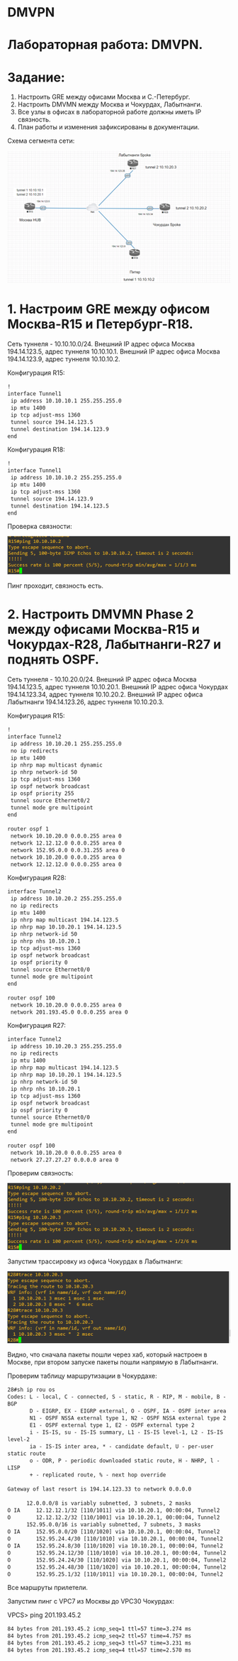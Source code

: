 # DMVPN

# Лабораторная работа: DMVPN.
# Задание:
1. Настроить GRE между офисами Москва и С.-Петербург.
2. Настроить DMVMN между Москва и Чокурдах, Лабытнанги.
3. Все узлы в офисах в лабораторной работе должны иметь IP связность.
4. План работы и изменения зафиксированы в документации.

Схема сегмента сети:

![](https://github.com/dmitriyklimenkov/DMVPN/blob/main/%D0%A1%D1%85%D0%B5%D0%BC%D0%B0%20%D1%81%D0%B5%D0%B3%D0%BC%D0%B5%D0%BD%D1%82%D0%B0.PNG)

# 1. Настроим GRE между офисом Москва-R15 и Петербург-R18.

Сеть туннеля - 10.10.10.0/24.
Внешний IP адрес офиса Москва 194.14.123.5, адрес туннеля 10.10.10.1.
Внешний IP адрес офиса Москва 194.14.123.9, адрес туннеля 10.10.10.2.

Конфигурация R15:
```
!
interface Tunnel1
 ip address 10.10.10.1 255.255.255.0
 ip mtu 1400
 ip tcp adjust-mss 1360
 tunnel source 194.14.123.5
 tunnel destination 194.14.123.9
end
```

Конфигурация R18:
```
!
interface Tunnel1
 ip address 10.10.10.2 255.255.255.0
 ip mtu 1400
 ip tcp adjust-mss 1360
 tunnel source 194.14.123.9
 tunnel destination 194.14.123.5
end
```
Проверка связности:

![](https://github.com/dmitriyklimenkov/DMVPN/blob/main/ping%20R15-R18.PNG)

Пинг проходит, связность есть.

# 2. Настроить DMVMN Phase 2 между офисами Москва-R15 и Чокурдах-R28, Лабытнанги-R27 и поднять OSPF.

Сеть туннеля - 10.10.20.0/24.
Внешний IP адрес офиса Москва 194.14.123.5, адрес туннеля 10.10.20.1.
Внешний IP адрес офиса Чокурдах 194.14.123.34, адрес туннеля 10.10.20.2.
Внешний IP адрес офиса Лабытнанги 194.14.123.26, адрес туннеля 10.10.20.3.

Конфигурация R15:
```
!
interface Tunnel2
 ip address 10.10.20.1 255.255.255.0
 no ip redirects
 ip mtu 1400
 ip nhrp map multicast dynamic
 ip nhrp network-id 50
 ip tcp adjust-mss 1360
 ip ospf network broadcast
 ip ospf priority 255
 tunnel source Ethernet0/2
 tunnel mode gre multipoint
end

router ospf 1
 network 10.10.20.0 0.0.0.255 area 0
 network 12.12.12.0 0.0.0.255 area 0
 network 152.95.0.0 0.0.31.255 area 0
 network 10.10.20.0 0.0.0.255 area 0
 network 12.12.12.0 0.0.0.255 area 0
```

Конфигурация R28:
```
interface Tunnel2
 ip address 10.10.20.2 255.255.255.0
 no ip redirects
 ip mtu 1400
 ip nhrp map multicast 194.14.123.5
 ip nhrp map 10.10.20.1 194.14.123.5
 ip nhrp network-id 50
 ip nhrp nhs 10.10.20.1
 ip tcp adjust-mss 1360
 ip ospf network broadcast
 ip ospf priority 0
 tunnel source Ethernet0/0
 tunnel mode gre multipoint
end

router ospf 100
 network 10.10.20.0 0.0.0.255 area 0
 network 201.193.45.0 0.0.0.255 area 0
```

Конфигурация R27:
```
interface Tunnel2
 ip address 10.10.20.3 255.255.255.0
 no ip redirects
 ip mtu 1400
 ip nhrp map multicast 194.14.123.5
 ip nhrp map 10.10.20.1 194.14.123.5
 ip nhrp network-id 50
 ip nhrp nhs 10.10.20.1
 ip tcp adjust-mss 1360
 ip ospf network broadcast
 ip ospf priority 0
 tunnel source Ethernet0/0
 tunnel mode gre multipoint
end

router ospf 100
 network 10.10.20.0 0.0.0.255 area 0
 network 27.27.27.27 0.0.0.0 area 0
```
Проверим связность:

![](https://github.com/dmitriyklimenkov/DMVPN/blob/main/ping%20R15-R27-28.PNG)

Запустим трассировку из офиса Чокурдах в Лабытнанги:

![](https://github.com/dmitriyklimenkov/DMVPN/blob/main/trace%20R28-R27.PNG)

Видно, что сначала пакеты пошли через хаб, который настроен в Москве, при втором запуске пакеты пошли напрямую в Лабытнанги.

Проверим таблицу маршрутизации в Чокурдахе:
```
28#sh ip rou os
Codes: L - local, C - connected, S - static, R - RIP, M - mobile, B - BGP
       D - EIGRP, EX - EIGRP external, O - OSPF, IA - OSPF inter area
       N1 - OSPF NSSA external type 1, N2 - OSPF NSSA external type 2
       E1 - OSPF external type 1, E2 - OSPF external type 2
       i - IS-IS, su - IS-IS summary, L1 - IS-IS level-1, L2 - IS-IS level-2
       ia - IS-IS inter area, * - candidate default, U - per-user static route
       o - ODR, P - periodic downloaded static route, H - NHRP, l - LISP
       + - replicated route, % - next hop override

Gateway of last resort is 194.14.123.33 to network 0.0.0.0

      12.0.0.0/8 is variably subnetted, 3 subnets, 2 masks
O IA     12.12.12.1/32 [110/1011] via 10.10.20.1, 00:00:04, Tunnel2
O        12.12.12.2/32 [110/1001] via 10.10.20.1, 00:00:04, Tunnel2
      152.95.0.0/16 is variably subnetted, 7 subnets, 3 masks
O IA     152.95.0.0/20 [110/1020] via 10.10.20.1, 00:00:04, Tunnel2
O        152.95.24.4/30 [110/1010] via 10.10.20.1, 00:00:04, Tunnel2
O IA     152.95.24.8/30 [110/1020] via 10.10.20.1, 00:00:04, Tunnel2
O        152.95.24.12/30 [110/1010] via 10.10.20.1, 00:00:04, Tunnel2
O        152.95.24.24/30 [110/1020] via 10.10.20.1, 00:00:04, Tunnel2
O        152.95.24.48/30 [110/1020] via 10.10.20.1, 00:00:04, Tunnel2
O        152.95.25.1/32 [110/1011] via 10.10.20.1, 00:00:04, Tunnel2
```

Все маршруты прилетели.

Запустим пинг с VPC7 из Москвы до VPC30 Чокурдах:

VPCS> ping 201.193.45.2
```
84 bytes from 201.193.45.2 icmp_seq=1 ttl=57 time=3.274 ms
84 bytes from 201.193.45.2 icmp_seq=2 ttl=57 time=4.757 ms
84 bytes from 201.193.45.2 icmp_seq=3 ttl=57 time=3.231 ms
84 bytes from 201.193.45.2 icmp_seq=4 ttl=57 time=2.570 ms
```
